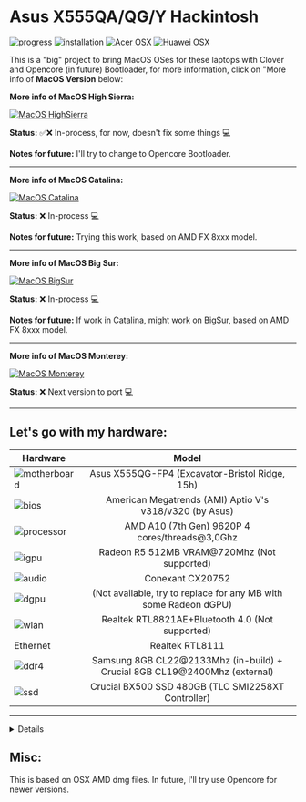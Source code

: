 # Asus X555QA/QG/Y Hackintosh

![progress](https://img.shields.io/badge/Progress-Under_development-red.svg)
![installation](https://img.shields.io/badge/installation-working-green.svg)
[![Acer OSX](https://img.shields.io/badge/AcerHackintosh-available_here-violet.svg)](https://github.com/sebasrock156/Acer-E5-572-TMP246-OpenCore)
[![Huawei OSX](https://img.shields.io/badge/HuaweiHackintosh-available_soon-yellow.svg)](https://github.com/sebasrock156/Huawei-Matebook-D14-21-OpenCore)



This is a "big" project to bring MacOS OSes for these laptops with Clover and Opencore (in future) Bootloader, for more information, click on "More info of **MacOS Version** below:

**More info of MacOS High Sierra:**

[![MacOS HighSierra](https://i.imgur.com/GMurHMa.png)](https://github.com/sebasrock156/Asus-X555QA-Hackintosh/tree/High-Sierra)

**Status:** ✅❌ In-process, for now, doesn't fix some things 💻

**Notes for future:** I'll try to change to Opencore Bootloader. 

---

**More info of MacOS Catalina:**

[![MacOS Catalina](https://i.imgur.com/s61fRsN.png)](https://github.com/sebasrock156/Asus-X555QA-Hackintosh/tree/Catalina)

**Status:** ❌ In-process 💻

**Notes for future:** Trying this work, based on AMD FX 8xxx model. 

---

**More info of MacOS Big Sur:**

[![MacOS BigSur](https://i.imgur.com/SPRlO8S.png)](https://github.com/sebasrock156/Asus-X555QA-Hackintosh/tree/BigSur)

**Status:** ❌ In-process 💻

**Notes for future:** If work in Catalina, might work on BigSur, based on AMD FX 8xxx model. 

---

**More info of MacOS Monterey:**

[![MacOS Monterey](https://i.imgur.com/yuAgctK.png)](https://github.com/sebasrock156/Asus-X555QA-Hackintosh/tree/Monterey)

**Status:** ❌ Next version to port 💻


---


**Let's go with my hardware**:
---

Hardware | Model
--- |:--:
![motherboard](https://i.imgur.com/kjUKjB2.png) | Asus X555QG-FP4 (Excavator-Bristol Ridge, 15h)
![bios](https://i.imgur.com/RmYixFt.png) | American Megatrends (AMI) Aptio V's v318/v320 (by Asus) 
![processor](https://i.imgur.com/H44zEoW.png) | AMD A10 (7th Gen) 9620P 4 cores/threads@3,0Ghz
![igpu](https://i.imgur.com/7TZmF2e.png)| Radeon R5 512MB VRAM@720Mhz (Not supported)
![audio](https://i.imgur.com/SCKuD0b.png) | Conexant CX20752
![dgpu](https://i.imgur.com/7TZmF2e.png) | (Not available, try to replace for any MB with some Radeon dGPU)
![wlan](https://i.imgur.com/dUwPhAC.png) | Realtek RTL8821AE+Bluetooth 4.0 (Not supported)
Ethernet | Realtek RTL8111
![ddr4](https://i.imgur.com/g3gLTem.png) | Samsung 8GB CL22@2133Mhz (in-build) + Crucial 8GB CL19@2400Mhz (external)
![ssd](https://i.imgur.com/Jixm0UG.png) | Crucial BX500 SSD 480GB (TLC SMI2258XT Controller)
---

<details>
 
**Now, some minimum hardware recommendations**:

---

Hardware | Model
--- |:--:
RAM | Any Samsung, Crucial or Kingston DDR4 8GB (in-unique slot).
Audio Card | Any Realtek and some Conexant Audio Cards.
WLAN Card | Any Intel network card, some Broadcom network cards, and few Qualcomm/Atheros network cards).
SATA Drive	| Any Solid State Drive (SSD) with 240GB or more of storage.
IDE Drive | Add a caddy for SATA Output, then, I recommend any Hard Disk with 500GB/1000GB of storage.
---
 
</details>


## Misc:
This is based on OSX AMD dmg files.
In future, I'll try use Opencore for newer versions.
